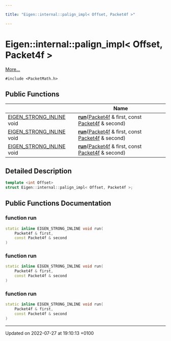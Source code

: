 ```yaml
---

title: "Eigen::internal::palign_impl< Offset, Packet4f >"

---
```


# Eigen::internal::palign_impl< Offset, Packet4f >



 [More...](#detailed-description)


`#include <PacketMath.h>`

## Public Functions

|                | Name           |
| -------------- | -------------- |
| <a href="http://example.org/files/macros_8h/#define-eigen-strong-inline">EIGEN_STRONG_INLINE</a> void | **[run](http://example.org/classes/structeigen_1_1internal_1_1palign__impl_3_01offset_00_01packet4f_01_4/#function-run)**(<a href="http://example.org/classes/structeigen_1_1internal_1_1packet4f/">Packet4f</a> & first, const <a href="http://example.org/classes/structeigen_1_1internal_1_1packet4f/">Packet4f</a> & second) |
| <a href="http://example.org/files/macros_8h/#define-eigen-strong-inline">EIGEN_STRONG_INLINE</a> void | **[run](http://example.org/classes/structeigen_1_1internal_1_1palign__impl_3_01offset_00_01packet4f_01_4/#function-run)**(<a href="http://example.org/classes/structeigen_1_1internal_1_1packet4f/">Packet4f</a> & first, const <a href="http://example.org/classes/structeigen_1_1internal_1_1packet4f/">Packet4f</a> & second) |
| <a href="http://example.org/files/macros_8h/#define-eigen-strong-inline">EIGEN_STRONG_INLINE</a> void | **[run](http://example.org/classes/structeigen_1_1internal_1_1palign__impl_3_01offset_00_01packet4f_01_4/#function-run)**(<a href="http://example.org/classes/structeigen_1_1internal_1_1packet4f/">Packet4f</a> & first, const <a href="http://example.org/classes/structeigen_1_1internal_1_1packet4f/">Packet4f</a> & second) |

## Detailed Description

```cpp
template <int Offset>
struct Eigen::internal::palign_impl< Offset, Packet4f >;
```

## Public Functions Documentation

### function run

```cpp
static inline EIGEN_STRONG_INLINE void run(
    Packet4f & first,
    const Packet4f & second
)
```


### function run

```cpp
static inline EIGEN_STRONG_INLINE void run(
    Packet4f & first,
    const Packet4f & second
)
```


### function run

```cpp
static inline EIGEN_STRONG_INLINE void run(
    Packet4f & first,
    const Packet4f & second
)
```


-------------------------------

Updated on 2022-07-27 at 19:10:13 +0100